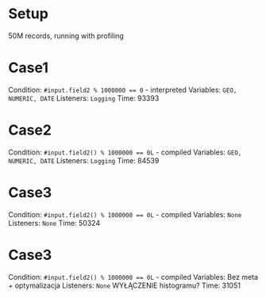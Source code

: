 Setup
======
50M records, running with profiling

Case1
=====
Condition: `#input.field2 % 1000000 == 0` - interpreted
Variables: `GEO, NUMERIC, DATE`
Listeners: `Logging`
Time: 93393

Case2
=====
Condition: `#input.field2() % 1000000 == 0L` - compiled
Variables: `GEO, NUMERIC, DATE`
Listeners: `Logging`
Time: 84539

Case3
=====
Condition: `#input.field2() % 1000000 == 0L` - compiled
Variables: `None`
Listeners: `None`
Time: 50324

Case3
=====
Condition: `#input.field2() % 1000000 == 0L` - compiled
Variables: Bez meta + optymalizacja
Listeners: `None`
WYŁĄCZENIE histogramu?
Time: 31051